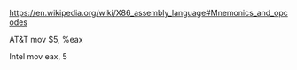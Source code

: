 https://en.wikipedia.org/wiki/X86_assembly_language#Mnemonics_and_opcodes

AT&T
mov $5, %eax

Intel
mov eax, 5
